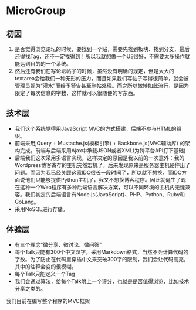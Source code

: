 MicroGroup
==========

初因
--
1. 是否觉得浏览论坛的时候，要找到一个贴，需要先找到板块、找到分支，最后还得找Tag，还不一定找得到！所以我就想做一个UE很好，不需要太多操作就能达到目的的一个系统。
2. 然后还有我们在写论坛帖子的时候，虽然没有明确的规定，但是大大的textarea会给我们一种无形的压力，而且如果我们写帖子写得很简单，就会被管理员视为“灌水”而给予警告甚至删帖处理。而之所以微博如此流行，是因为限定了每次信息的字数，这样就可以很随便的写东西。

技术层
---
- 我们这个系统觉得用JavaScript MVC的方式搭建，后端不参与HTML的组织。
- 前端采用jQuery + Mustache.js(模板引擎) + Backbone.js(MVC辅助库) 的架构完成。前端与后端采用Ajax中承载JSON或者XML(为跨平台API打下基础)
- 后端我们这次采用多语言实现，这样决定的原因是我以前的一次意外：我的Wordpress博客寄存的主机突然宏机了，后来发现原来是服务器主机硬件出了问题。而因为我已经关顾这家IDC很长一段时间了，所以就不想换，而IDC方面说他们只能够提供Python主机了，我又不想换博客程序。因此就诞生了现在这种一个Web程序有多种后端语言解决方案，可以不同环境的主机内无缝兼容。我们初定的后端语言有Node.js(JavaScript)、PHP、Python、Ruby和GoLang。
- 采用NoSQL进行存储。

体验层
---
- 有三个理念“微分享、微讨论、微问答”
- 每个Talk只能有300个中文汉字，采用Markdown格式，当然不会计算代码的字数。为了防止在代码里穿插中文来突破300字的限制，我们会让代码高亮，其中的注释会变的很模糊。
- 每个Talk只能定义一个Tag
- 我们会通过算法，给每个Talk附上一个评分，也就是是否值得浏览，比如技术分享之类的。

我们目前在编写整个程序的MVC框架